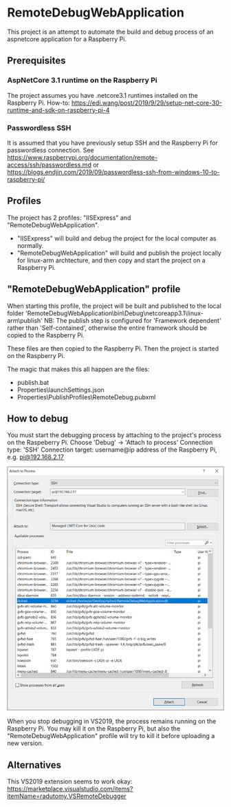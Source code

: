 # RemoteDebugWebApplication

This project is an attempt to automate the build and debug process of an aspnetcore application for a Raspberry Pi.

## Prerequisites

### AspNetCore 3.1 runtime on the Raspberry Pi
The project assumes you have .netcore3.1 runtimes installed on the Raspberry Pi.
How-to: https://edi.wang/post/2019/9/29/setup-net-core-30-runtime-and-sdk-on-raspberry-pi-4


### Passwordless SSH
It is assumed that you have previously setup SSH and the Raspberry Pi for passwordless connection.
See https://www.raspberrypi.org/documentation/remote-access/ssh/passwordless.md 
or https://blogs.endjin.com/2019/09/passwordless-ssh-from-windows-10-to-raspberry-pi/

## Profiles
The project has 2 profiles: "IISExpress" and "RemoteDebugWebApplication".
- "IISExpress" will build and debug the project for the local computer as normally.
- "RemoteDebugWebApplication" will build and publish the project locally for linux-arm archtecture, and then copy and start the project on a Raspberry Pi. 

## "RemoteDebugWebApplication" profile 
When starting this profile, the project will be built and published to the local folder 'RemoteDebugWebApplication\bin\Debug\netcoreapp3.1\linux-arm\publish'
NB: The publish step is configured for 'Framework dependent' rather than 'Self-contained', otherwise the entire framework should be copied to the Raspberry Pi.

These files are then copied to the Raspberry Pi.
Then the project is started on the Raspberry Pi.

The magic that makes this all happen are the files:
- publish.bat
- Properties\launchSettings.json
- Properties\PublishProfiles\RemoteDebug.pubxml

## How to debug
You must  start the debugging process by attaching to the project's process on the Raspeberry Pi.
Choose 'Debug' -> 'Attach to process'
Connection type: 'SSH'
Connection target: username@ip address of the Raspberry Pi, e.g. pi@192.168.2.17

![Attach to Process](./Attach-to-process.png "Attach to process")

When you stop debugging in VS2019, the process remains running on the Raspberry Pi.
You may kill it on the Raspberry Pi, but also the "RemoteDebugWebApplication" profile will try to kill it before uploading a new version.


## Alternatives
This VS2019 extension seems to work okay:
https://marketplace.visualstudio.com/items?itemName=radutomy.VSRemoteDebugger



